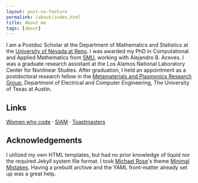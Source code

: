 ```yaml
---
layout: post-no-feature
permalink: /about/index.html
title: About me
tags: [about]
---
```


I am a Postdoc Scholar at the Department of Mathematics and Statistics at the [University of Nevada at Reno](https://www.unr.edu/math). I was awarded my PhD in Computational and Applied Mathematics from [SMU](https://www.smu.edu/dedman/academics/departments/math), working with Alejandro B. Aceves. I was a graduate research assistant at the Los Alamos National Laboratory Center for Nonlinear Studies. After graduation, I held an appointment as a postdoctoral research fellow in the [Metamaterials and Plasmonics Research Group](https://users.ece.utexas.edu/~aalu/), Department of Electrical and Computer Engineering, The University of Texas at Austin.


## Links

[Women who code](https://www.womenwhocode.com/) &middot; [SIAM](https://www.siam.org/) &middot; [Toastmasters](https://www.toastmasters.org/)

## Acknowledgements
I utilized my own HTML templates, but had no prior knowledge of liquid nor the required Jekyll system file format. I took [Michael Rose](http://twitter.com/mmistakes)'s theme [Minimal Mistakes](http://mmistakes.github.io/minimal-mistakes/). Having a prebuilt archive and the YAML front-matter already set up was a great help. 


